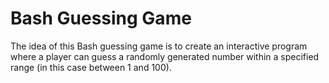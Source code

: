 # Bash Guessing Game

The idea of this Bash guessing game is to create an interactive program where a player can guess a randomly generated number within a specified range (in this case between 1 and 100).